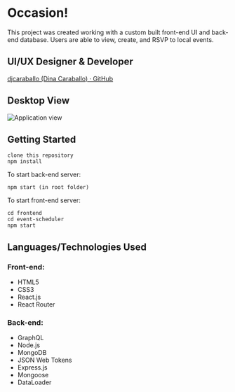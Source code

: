 # Occasion!
This project was created working with a custom built front-end UI and back-end database. Users are able to view, create, and RSVP to local events.

## UI/UX Designer & Developer
[djcaraballo (Dina Caraballo) · GitHub](https://github.com/djcaraballo)

## Desktop View
![Application view]()

## Getting Started
```
clone this repository
npm install
```
To start back-end server:
```
npm start (in root folder)
```
To start front-end server:
```
cd frontend
cd event-scheduler
npm start
```

## Languages/Technologies Used
### Front-end: 
* HTML5
* CSS3
* React.js
* React Router

### Back-end: 
* GraphQL
* Node.js
* MongoDB
* JSON Web Tokens
* Express.js
* Mongoose
* DataLoader
